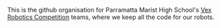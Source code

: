This is the github organisation for Parramatta Marist High School's
[Vex Robotics Competition](https://www.vexrobotics.com/v5/competition/vrc-current-game) teams,
where we keep all the code for our robots.